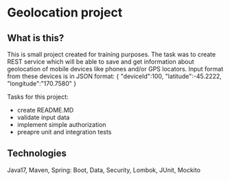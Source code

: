# Geolocation project

## What is this?
This is small project created for training purposes. The task was to create REST service which will be able to save and get information about geolocation of mobile devices like phones and/or GPS locators. Input format from these devices is in JSON format: 
{
"deviceId":100,
"latitude":-45.2222,
"longitude":"170.7580"
}

Tasks for this project:
- create README.MD
- validate input data
- implement simple authorization
- preapre unit and integration tests

## Technologies
Java17, Maven, Spring: Boot, Data, Security, Lombok, JUnit, Mockito
